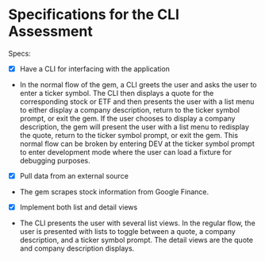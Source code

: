 # Specifications for the CLI Assessment

Specs:
- [x] Have a CLI for interfacing with the application
-   In the normal flow of the gem, a CLI greets the user and asks the user to enter a ticker symbol.  The CLI then displays a quote for the corresponding stock or ETF and then presents the user with a list menu to either display a company description, return to the ticker symbol prompt, or exit the gem.  If the user chooses to display a company description, the gem will present the user with a list menu to redisplay the quote, return to the ticker symbol prompt, or exit the gem.  This normal flow can be broken by entering DEV at the ticker symbol prompt to enter development mode where the user can load a fixture for debugging purposes.
- [x] Pull data from an external source
-   The gem scrapes stock information from Google Finance.
- [x] Implement both list and detail views
-   The CLI presents the user with several list views.  In the regular flow, the user is presented with lists to toggle between a quote, a company description, and a ticker symbol prompt.  The detail views are the quote and company description displays.
